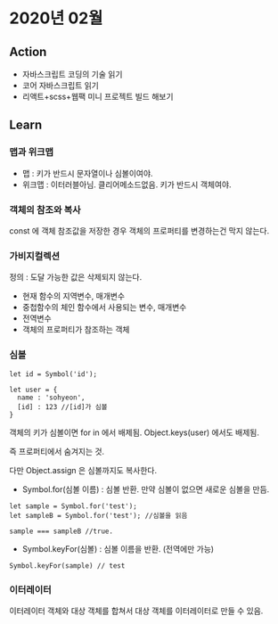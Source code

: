 # 2020년 02월

## Action

- 자바스크립트 코딩의 기술 읽기
- 코어 자바스크립트 읽기
- 리액트+scss+웹팩 미니 프로젝트 빌드 해보기

## Learn

### 맵과 위크맵

- 맵 : 키가 반드시 문자열이나 심볼이여야.
- 위크맵 : 이터러블아님. 클리어메소드없음. 키가 반드시 객체여야.

### 객체의 참조와 복사

const 에 객체 참조값을 저장한 경우 객체의 프로퍼티를 변경하는건 막지 않는다.

### 가비지컬렉션

정의 : 도달 가능한 값은 삭제되지 않는다.

- 현재 함수의 지역변수, 매개변수
- 중첩함수의 체인 함수에서 사용되는 변수, 매개변수
- 전역변수
- 객체의 프로퍼티가 참조하는 객체

### 심볼

```
let id = Symbol('id');

let user = {
  name : 'sohyeon',
  [id] : 123 //[id]가 심볼
}
```

객체의 키가 심볼이면 for in 에서 배제됨.
Object.keys(user) 에서도 배제됨.

즉 프로퍼티에서 숨겨지는 것.

다만 Object.assign 은 심볼까지도 복사한다.

- Symbol.for(심볼 이름) : 심볼 반환. 만약 심볼이 없으면 새로운 심볼을 만듬.

```
let sample = Symbol.for('test');
let sampleB = Symbol.for('test'); //심볼을 읽음

sample === sampleB //true.
```

- Symbol.keyFor(심볼) : 심볼 이름을 반환. (전역에만 가능)

```
Symbol.keyFor(sample) // test
```

### 이터레이터

이터레이터 객체와 대상 객체를 합쳐서 대상 객체를 이터레이터로 만들 수 있음.
